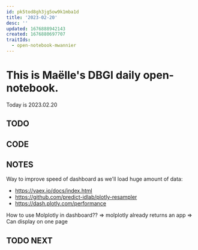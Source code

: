 ```yaml
---
id: pk5tod8gh3jg5ow9k1mba1d
title: '2023-02-20'
desc: ''
updated: 1676888942143
created: 1676880697707
traitIds:
  - open-notebook-mwannier
---
```



# This is Maëlle's DBGI daily open-notebook.

Today is 2023.02.20


## TODO

## CODE

## NOTES

Way to improve speed of dashboard as we'll load huge amount of data:
- https://vaex.io/docs/index.html
- https://github.com/predict-idlab/plotly-resampler
- https://dash.plotly.com/performance



How to use Molplotly in dashboard?? => molplotly already returns an app
=> Can display on one page  
## TODO NEXT
